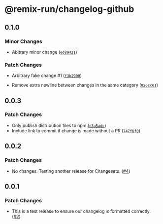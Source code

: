 # @remix-run/changelog-github

## 0.1.0

### Minor Changes

- Abitrary minor change ([`ed89421`](https://github.com/remix-run/changelog-github/commit/ed8942113f70e00cc708ea4bebdf4949f0a5dd32))

### Patch Changes

- Arbitrary fake change #1 ([`f3b2900`](https://github.com/remix-run/changelog-github/commit/f3b2900a3dcfd9f3ec7713edd2d991cd21d0450f))

* Remove extra newline between changes in the same category ([`026cc01`](https://github.com/remix-run/changelog-github/commit/026cc010696172d125fb21c5093383afc128cf7f))

## 0.0.3

### Patch Changes

- Only publish distribution files to npm ([`c3a5adc`](https://github.com/remix-run/changelog-github/commit/c3a5adc4539a9eba06be6d540ed73330b74311a9))
- Include link to commit if change is made without a PR ([`747f0f0`](https://github.com/remix-run/changelog-github/commit/747f0f00314b46c48c320133cd975da1bb3138a1))

## 0.0.2

### Patch Changes

- No changes. Testing another release for Changesets. ([#4](https://github.com/remix-run/changelog-github/pull/4))

## 0.0.1

### Patch Changes

- This is a test release to ensure our changelog is formatted correctly. ([#2](https://github.com/remix-run/changelog-github/pull/2))
